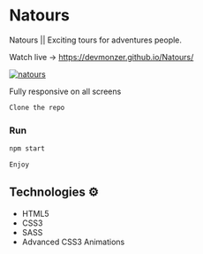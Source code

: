 # Natours
Natours || Exciting tours for adventures people.

Watch live -> https://devmonzer.github.io/Natours/

<a href="https://ibb.co/Q9m02MG"><img src="https://i.ibb.co/2qKJDdB/natours.jpg" alt="natours" border="0"></a>

Fully responsive on all screens 


```bash
Clone the repo
```

### Run

```bash
npm start
```

```bash
Enjoy
```  

## Technologies ⚙️

* HTML5
* CSS3
* SASS
* Advanced CSS3 Animations
